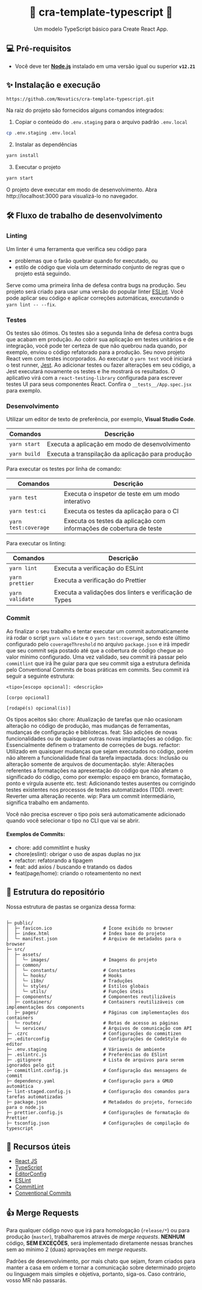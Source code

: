 <div align="center">
  <h1>🚀 cra-template-typescript 🚀</h1>
  Um modelo TypeScript básico para Create React App.
</div>

## 💻 Pré-requisitos

- Você deve ter **[Node.js](https://nodejs.org/)** instalado em uma versão igual ou superior **`v12.21`**

## ✨ Instalação e execução

```sh
https://github.com/Novatics/cra-template-typescript.git
```

Na raiz do projeto são fornecidos alguns comandos integrados:

1. Copiar o conteúdo do `.env.staging` para o arquivo padrão `.env.local`

```sh
cp .env.staging .env.local
```

2. Instalar as dependências

```sh
yarn install
```

3. Executar o projeto

```sh
yarn start
```

O projeto deve executar em modo de desenvolvimento. Abra http://localhost:3000 para visualizá-lo no navegador.

## 🛠 Fluxo de trabalho de desenvolvimento

### Linting

Um linter é uma ferramenta que verifica seu código para

- problemas que o farão quebrar quando for executado, ou
- estilo de código que viola um determinado conjunto de regras que o projeto está seguindo.

Serve como uma primeira linha de defesa contra bugs na produção. Seu projeto será criado para usar uma versão do popular linter [ESLint](https://eslint.org). Você pode aplicar seu código e aplicar correções automáticas, executando o `yarn lint -- --fix`.

### Testes

Os testes são ótimos. Os testes são a segunda linha de defesa contra bugs que acabam em produção. Ao cobrir sua aplicação em testes unitários e de integração, você pode ter certeza de que não quebrou nada quando, por exemplo, enviou o código refatorado para a produção. Seu novo projeto React vem com testes incorporados. Ao executar o `yarn test` você iniciará o test runner, [Jest](https://jestjs.io/en/). Ao adicionar testes ou fazer alterações em seu código, a Jest executará novamente os testes e lhe mostrará os resultados. O aplicativo virá com a `react-testing-library` configurada para escrever testes UI para seus componentes React. Confira o `__tests__/App.spec.jsx` para exemplo.

### Desenvolvimento

Utilizar um editor de texto de preferência, por exemplo, **Visual Studio Code**.

| Comandos     | Descrição                                         |
| ------------ | ------------------------------------------------- |
| `yarn start` | Executa a aplicação em modo de desenvolvimento    |
| `yarn build` | Executa a transpilação da aplicação para produção |

Para executar os testes por linha de comando:

| Comandos             | Descrição                                                            |
| -------------------- | -------------------------------------------------------------------- |
| `yarn test`          | Executa o inspetor de teste em um modo interativo                    |
| `yarn test:ci`       | Executa os testes da aplicação para o CI                             |
| `yarn test:coverage` | Executa os testes da aplicação com informações de cobertura de teste |

Para executar os linting:

| Comandos        | Descrição                                               |
| --------------- | ------------------------------------------------------- |
| `yarn lint`     | Executa a verificação do ESLint                         |
| `yarn prettier` | Executa a verificação do Prettier                       |
| `yarn validate` | Executa a validações dos linters e verificação de Types |

### Commit

Ao finalizar o seu trabalho e tentar executar um commit automaticamente irá rodar o script `yarn validate` e o `yarn test:coverage`,
sendo este último configurado pelo `coverageThreshold` no arquivo `package.json` e irá impedir que seu commit seja postado até que a cobertura de código
chegue ao valor mínimo configurado.
Uma vez validado, seu commit irá passar pelo `commitlint` que irá lhe guiar para que seu commit siga a estrutura definida pelo Conventional Commits de boas práticas em commits. Seu commit irá seguir a seguinte estrutura:
```
<tipo>[escopo opcional]: <descrição>

[corpo opcional]

[rodapé(s) opcional(is)]
```
Os tipos aceitos são:
chore: Atualização de tarefas que não ocasionam alteração no código de produção, mas mudanças de ferramentas, mudanças de configuração e bibliotecas.
feat: São adições de novas funcionalidades ou de quaisquer outras novas implantações ao código.
fix: Essencialmente definem o tratamento de correções de bugs.
refactor: Utilizado em quaisquer mudanças que sejam executados no código, porém não alterem a funcionalidade final da tarefa impactada.
docs: Inclusão ou alteração somente de arquivos de documentação.
style: Alterações referentes a formatações na apresentação do código que não afetam o significado do código, como por exemplo: espaço em branco, formatação, ponto e vírgula ausente etc.
test: Adicionando testes ausentes ou corrigindo testes existentes nos processos de testes automatizados (TDD).
revert: Reverter uma alteração recente.
wip: Para um commit intermediário, significa trabalho em andamento.

Você não precisa escrever o tipo pois será automaticamente adicionado quando você selecionar o tipo no CLI que vai se abrir.

#### Exemplos de Commits:
- chore: add commitlint e husky
- chore(eslint): obrigar o uso de aspas duplas no jsx
- refactor: refatorando a tipagem
- feat: add axios / buscando e tratando os dados
- feat(page/home): criando o roteamentento no next


## 📂 Estrutura do repositório

Nossa estrutura de pastas se organiza dessa forma:

```

├─ public/
│  ├─ favicon.ico                   # Ícone exibido no browser
│  ├─ index.html                    # Index base do projeto
│  └─ manifest.json                 # Arquivo de metadados para o browser
├─ src/
│  ├─ assets/
│  │  └─ images/                    # Imagens do projeto
│  ├─ common/
│  │  └─ constants/                 # Constantes
│  │  └─ hooks/                     # Hooks
│  │  └─ i18n/                      # Traduções
│  │  └─ styles/                    # Estilos globais
│  │  └─ utils/                     # Funções úteis
│  ├─ components/                   # Componentes reutilizáveis
│  ├─ containers/                   # Containers reutilizáveis com implementações dos components
│  ├─ pages/                        # Páginas com implementações dos containers
│  └─ routes/                       # Rotas de acesso as páginas
│  └─ services/                     # Arquivos de comunicação com API
├─ .czrc                            # Configurações do commitizen
├─ .editorconfig                    # Configurações de CodeStyle do editor
├─ .env.staging                     # Váriaveis de ambiente
├─ .eslintrc.js                     # Preferências do ESlint
├─ .gitignore                       # Lista de arquivos para serem ignorados pelo git
├─ commitlint.config.js             # Configuração das mensagens de commit
├─ dependency.yaml                  # Configuração para a GMUD automática
├─ lint-staged.config.js            # Configuração dos comandos para tarefas automatizadas
├─ package.json                     # Metadados do projeto, fornecido para o node.js
├─ prettier.config.js               # Configurações de formatação do Prettier
├─ tsconfig.json                    # Configurações de compilação do typescript
```

## 📖 Recursos úteis

- [React JS](https://pt-br.reactjs.org)
- [TypeScript](https://www.typescriptlang.org)
- [EditorConfig](https://editorconfig.org)
- [ESLint](https://eslint.org/docs/user-guide/getting-started)
- [CommitLint](https://commitlint.js.org)
- [Conventional Commits](https://www.conventionalcommits.org)

## 👍 Merge Requests

Para qualquer código novo que irá para homologação (`release/*`) ou para produção (`master`), trabalharemos através de _merge requests_. **NENHUM** código, **SEM EXCEÇÕES**, será implementado diretamente nessas branches sem ao mínimo 2 (duas) aprovações em _merge requests_.

Padrões de desenvolvimento, por mais chato que sejam, foram criados para manter a casa em ordem e tornar a comunicação sobre determinado projeto ou linguagem mais simples e objetiva, portanto, siga-os. Caso contrário, vosso MR não passarás.
